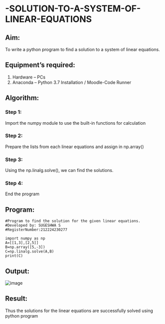 # -SOLUTION-TO-A-SYSTEM-OF-LINEAR-EQUATIONS
## Aim:
To write a python program to find a solution to a system of linear equations.
## Equipment’s required:
1. 	Hardware – PCs
2. 	Anaconda – Python 3.7 Installation / Moodle-Code Runner
## Algorithm:
### Step 1: 
Import the numpy module to use the built-in functions for calculation
### Step 2: 
Prepare the lists from each linear equations and assign in np.array()
### Step 3: 
Using the np.linalg.solve(), we can find the solutions.
### Step 4: 
End the program
## Program:
~~~
#Program to find the solution for the given linear equations.
#Developed by: SUGESHWA S
#RegisterNumber:212224230277

import numpy as np
A=[[1,3],[2,5]]
B=np.array([5,-3])
C=np.linalg.solve(A,B)
print(C)

~~~

## Output:
![image](https://github.com/user-attachments/assets/291a3415-7f87-4a0a-b879-9c7124984a82)

## Result: 
Thus the solutions for the linear equations are successfully solved using python program

